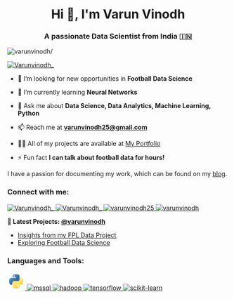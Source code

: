 <h1 align="center">Hi 👋, I'm Varun Vinodh</h1>

<h3 align="center">A passionate Data Scientist from India 🇮🇳</h3>
<p align="left"> <img src=https://komarev.com/ghpvc/?username=varunvinodh alt=varunvinodh/> </p>

<p align="left"> 
  <a href="https://twitter.com/Varunvinodh_" target="blank">
    <img src="https://img.shields.io/twitter/follow/Varunvinodh_?logo=twitter&style=for-the-badge" alt="Varunvinodh_" />
  </a> 
</p>

- 🤔 I’m looking for new opportunities in **Football Data Science**

- 🌱 I’m currently learning **Neural Networks**

- 💬 Ask me about **Data Science, Data Analytics, Machine Learning, Python**

- 📫 Reach me at **varunvinodh25@gmail.com**

- 👨‍💻 All of my projects are available at [My Portfolio](https://linktr.ee/VarunVinodh)

- ⚡ Fun fact **I can talk about football data for hours!**

I have a passion for documenting my work, which can be found on my [blog](https://linktr.ee/VarunVinodh).

<h3 align="left">Connect with me:</h3>
<p align="left">
  <a href="https://twitter.com/Varunvinodh_" target="blank">
    <img align="center" src="https://github.com/varunvinodh/varunvinodh/blob/main/icons/twitter.svg" alt="Varunvinodh_" height="30" width="40" />
  </a>
  <a href="https://github.com/varunvinodh/varunvinodh" target="blank">
    <img align="center" src="https://github.com/varunvinodh/varunvinodh/blob/main/icons/github-mark.svg" alt="Varunvinodh_" height="30" width="40" />
  </a>
  <a href="https://www.hackerrank.com/varunvinodh25" target="blank">
    <img align="center" src="https://github.com/varunvinodh/varunvinodh/blob/main/icons/hackerrank.svg" alt="varunvinodh25" height="30" width="40" />
  </a>
  <a href="https://kaggle.com/varunvinodh" target="blank">
    <img align="center" src="https://github.com/varunvinodh/varunvinodh/blob/main/icons/kaggle.svg" alt="varunvinodh" height="30" width="40" />
  </a>
</p>

**📕 Latest Projects: [@varunvinodh](https://github.com/varunvinodh?tab=repositories)**
<!-- BLOG-POST-LIST:START -->
- [Insights from my FPL Data Project](https://github.com/varunvinodh/Football/tree/main/FPL%20Analysis%20Dashboard)
- [Exploring Football Data Science](https://github.com/varunvinodh/Footballttps://dev.to/varunvinodh/exploring-football-data-science)
<!-- BLOG-POST-LIST:END -->

<h3 align="left">Languages and Tools:</h3>
<p align="left">
    <a href="https://www.python.org" target="_blank"> 
        <img src="https://raw.githubusercontent.com/devicons/devicon/master/icons/python/python-original.svg" alt="python" width="40" height="40"/> 
    </a>
    <a href="https://www.microsoft.com/en-us/sql-server" target="_blank"> 
        <img src="https://www.svgrepo.com/show/303229/microsoft-sql-server-logo.svg" alt="mssql" width="40" height="40"/> 
    </a>
    <a href="https://hadoop.apache.org/" target="_blank"> 
        <img src="https://www.vectorlogo.zone/logos/apache_hadoop/apache_hadoop-icon.svg" alt="hadoop" width="40" height="40"/> 
    </a>
    <a href="https://www.tensorflow.org/" target="_blank"> 
        <img src="https://www.vectorlogo.zone/logos/tensorflow/tensorflow-icon.svg" alt="tensorflow" width="40" height="40"/> 
    </a>
    <a href="https://scikit-learn.org/" target="_blank"> 
        <img src="https://upload.wikimedia.org/wikipedia/commons/0/05/Scikit_learn_logo_small.svg" alt="scikit-learn" width="40" height="40"/> 
    </a>
</p>
